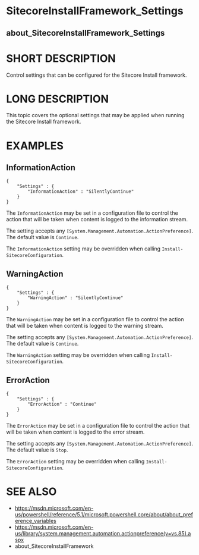 ﻿# SitecoreInstallFramework_Settings
## about_SitecoreInstallFramework_Settings

# SHORT DESCRIPTION
Control settings that can be configured for the Sitecore Install framework.

# LONG DESCRIPTION
This topic covers the optional settings that may be applied when running the
Sitecore Install framework.

# EXAMPLES

## InformationAction
```
{
    "Settings" : {
        "InformationAction" : "SilentlyContinue"
    }
}
```
The `InformationAction` may be set in a configuration file to control the action
that will be taken when content is logged to the information stream.

The setting accepts any `[System.Management.Automation.ActionPreference]`. The
default value is `Continue`.

The `InformationAction` setting may be overridden when calling
`Install-SitecoreConfiguration`.

## WarningAction
```
{
    "Settings" : {
        "WarningAction" : "SilentlyContinue"
    }
}
```
The `WarningAction` may be set in a configuration file to control the action
that will be taken when content is logged to the warning stream.

The setting accepts any `[System.Management.Automation.ActionPreference]`. The
default value is `Continue`.

The `WarningAction` setting may be overridden when calling
`Install-SitecoreConfiguration`.

## ErrorAction
```
{
    "Settings" : {
        "ErrorAction" : "Continue"
    }
}
```
The `ErrorAction` may be set in a configuration file to control the action
that will be taken when content is logged to the error stream.

The setting accepts any `[System.Management.Automation.ActionPreference]`. The
default value is `Stop`.

The `ErrorAction` setting may be overridden when calling
`Install-SitecoreConfiguration`.

# SEE ALSO
- https://msdn.microsoft.com/en-us/powershell/reference/5.1/microsoft.powershell.core/about/about_preference_variables
- https://msdn.microsoft.com/en-us/library/system.management.automation.actionpreference(v=vs.85).aspx
- about_SitecoreInstallFramework